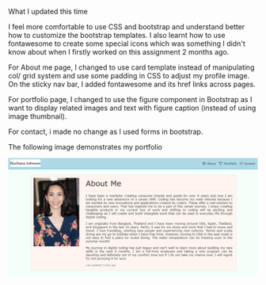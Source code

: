 What I updated this time

I feel more comfortable to use CSS and bootstrap and understand better how to customize the bootstrap templates. I also learnt how to use fontawesome to create some special icons which was something I didn't know about when I firstly worked on this assignment 2 months ago.

For About me page, I changed to use card template instead of manipulating col/ grid system and use some padding in CSS to adjust my profile image. On the sticky nav bar, I added fontawesome and its href links across pages. 

For portfolio page, I changed to use the figure component in Bootstrap as I want to display related images and text with figure caption (instead of using image thumbnail). 

For contact, i made no change as I used forms in bootstrap. 

The following image demonstrates my portfolio

![My portfolio](./Images/aboutme.png)



